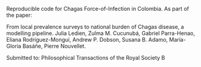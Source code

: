 

Reproducible code for Chagas Force-of-Infection in Colombia.
As part of the paper: 

From local prevalence surveys to national burden of Chagas disease, a modelling pipeline.
Julia Ledien, Zulma M. Cucunubá,  Gabriel Parra-Henao, Eliana Rodríguez-Monguí, Andrew P. Dobson, Susana B. Adamo, María-Gloria Basáñe, Pierre Nouvellet.

Submitted to: Philosophical Transactions of the Royal Society B




